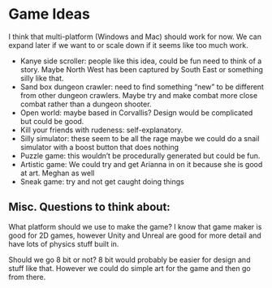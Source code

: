 # Game Ideas
I think that multi-platform (Windows and Mac) should work for now. We can expand later if we want to or scale down if it seems like too much work. 

- Kanye side scroller: people like this idea, could be fun need to think of a story. Maybe North West has been captured by South East or something silly like that. 
- Sand box dungeon crawler: need to find something “new” to be different from other dungeon crawlers. Maybe try and make combat more close combat rather than a dungeon shooter. 
- Open world: maybe based in Corvallis? Design would be complicated but could be good.
- Kill your friends with rudeness: self-explanatory.
- Silly simulator: these seem to be all the rage maybe we could do a snail simulator with a boost button that does nothing
- Puzzle game: this wouldn’t be procedurally generated but could be fun. 
- Artistic game: We could try and get Arianna in on it because she is good at art. Meghan as well 
- Sneak game: try and not get caught doing things 

## Misc. Questions to think about:
What platform should we use to make the game? I know that game maker is good for 2D games, however Unity and Unreal are good for more detail and have lots of physics stuff built in. 

Should we go 8 bit or not? 8 bit would probably be easier for design and stuff like that.  However we could do simple art for the game and then go from there. 
